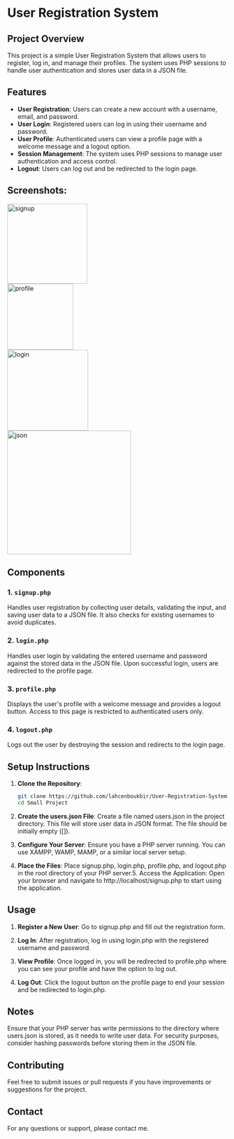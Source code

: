 # User Registration System

## Project Overview

This project is a simple User Registration System that allows users to register, log in, and manage their profiles. The system uses PHP sessions to handle user authentication and stores user data in a JSON file.

## Features

- **User Registration**: Users can create a new account with a username, email, and password.
- **User Login**: Registered users can log in using their username and password.
- **User Profile**: Authenticated users can view a profile page with a welcome message and a logout option.
- **Session Management**: The system uses PHP sessions to manage user authentication and access control.
- **Logout**: Users can log out and be redirected to the login page.

## Screenshots:
<img width="183" alt="signup" src="https://github.com/user-attachments/assets/508e36ef-15c2-425d-a3e6-1efaa70d2fc9"> <br>
<img width="151" alt="profile" src="https://github.com/user-attachments/assets/ee8e7342-6f2d-417f-b1a8-25114fc5dcf1"> <br>
<img width="185" alt="login" src="https://github.com/user-attachments/assets/2a254640-ad5d-4210-8bae-1a1968cf33b6"> <br>
<img width="283" alt="json" src="https://github.com/user-attachments/assets/53032a93-045e-4ec6-a28d-b0de9d956560"> <br>

## Components

### 1. `signup.php`

Handles user registration by collecting user details, validating the input, and saving user data to a JSON file. It also checks for existing usernames to avoid duplicates.

### 2. `login.php`

Handles user login by validating the entered username and password against the stored data in the JSON file. Upon successful login, users are redirected to the profile page.

### 3. `profile.php`

Displays the user's profile with a welcome message and provides a logout button. Access to this page is restricted to authenticated users only.

### 4. `logout.php`

Logs out the user by destroying the session and redirects to the login page.

## Setup Instructions

1. **Clone the Repository**:
   ```bash
   git clone https://github.com/lahcenboukbir/User-Registration-System.git
   cd Small Project

2. **Create the users.json File**:
Create a file named users.json in the project directory. This file will store user data in JSON format.
The file should be initially empty ([]).

3. **Configure Your Server**:
Ensure you have a PHP server running. You can use XAMPP, WAMP, MAMP, or a similar local server setup.

4. **Place the Files**:
Place signup.php, login.php, profile.php, and logout.php in the root directory of your PHP server.5. Access the Application:
Open your browser and navigate to http://localhost/signup.php to start using the application.

## Usage

1. **Register a New User**:
Go to signup.php and fill out the registration form.

2. **Log In**:
After registration, log in using login.php with the registered username and password.

3. **View Profile**:
Once logged in, you will be redirected to profile.php where you can see your profile and have the option to log out.

4. **Log Out**:
Click the logout button on the profile page to end your session and be redirected to login.php.

## Notes
Ensure that your PHP server has write permissions to the directory where users.json is stored, as it needs to write user data.
For security purposes, consider hashing passwords before storing them in the JSON file.

## Contributing
Feel free to submit issues or pull requests if you have improvements or suggestions for the project.

## Contact
For any questions or support, please contact me.
